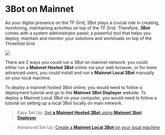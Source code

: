 # 3Bot on Mainnet


As your digital presence on the TF Grid, 3Bot plays a crucial role in creating, monitoring, maintaining activities on top of the TF Grid. Therefore, __3Bot__ comes with a system administrator panel; a powerful tool that helps you deploy, maintain and monitor your solutions and workloads on top of the Threefold Grid.

![](./img/hosted3bot.png)

There are 2 ways you could run a 3Bot on mainnet network: you could either run a __Mainnet Hosted 3Bot__ online via your web browser, or for more advanced users, you could install and run a __Mainnet Local 3Bot__ manually on your local machine.

To deploy a mainnet hosted 3Bot online, you would need to follow a deployment tutorial and go to the __Mainnet 3Bot Deployer__ website. To deploy a Mainnet Local 3Bot on your computer, you would need to follow a tutorial on setting up a local 3Bot locally on main network.

> Easy Set Up: [Get __a Mainnet Hosted 3Bot__ using __Mainnet 3bot Deployer__](3bot_deployer.md)

> Advanced Set Up: [Create a __Mainnet Local 3Bot__ on your local machine](3bot_local_install.md)
